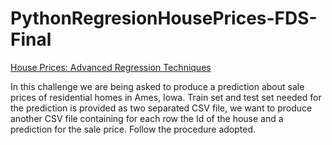 # PythonRegresionHousePrices-FDS-Final
[House Prices: Advanced Regression Techniques](https://www.kaggle.com/c/house-prices-advanced-regression-techniques)

In this challenge we are being asked to produce a prediction about sale prices of residential homes in Ames,
Iowa. Train set and test set needed for the prediction is provided as two separated CSV file, we want to produce
another CSV file containing for each row the Id of the house and a prediction for the sale price. Follow the
procedure adopted.

